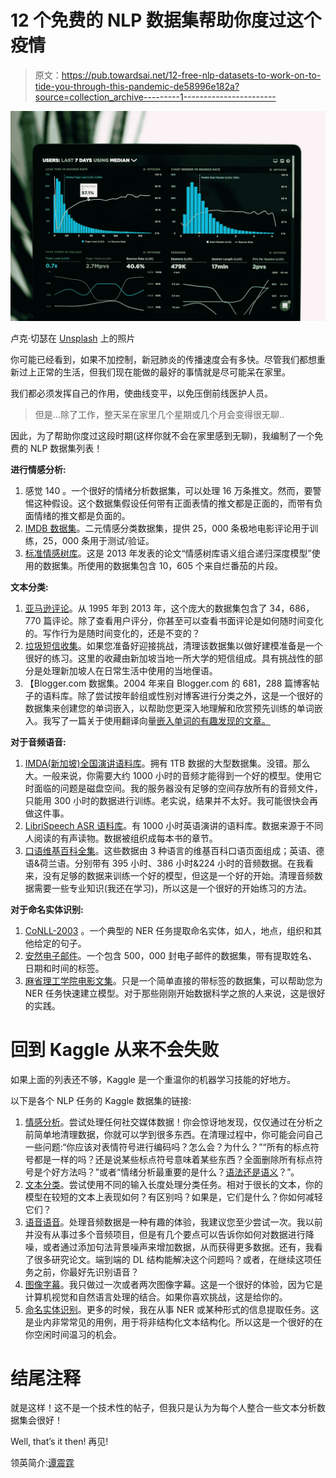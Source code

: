 # 12 个免费的 NLP 数据集帮助你度过这个疫情

> 原文：<https://pub.towardsai.net/12-free-nlp-datasets-to-work-on-to-tide-you-through-this-pandemic-de58996e182a?source=collection_archive---------1----------------------->

![](img/ea82b70c788ea186f8f3575233aac4ad.png)

卢克·切瑟在 [Unsplash](https://unsplash.com?utm_source=medium&utm_medium=referral) 上的照片

你可能已经看到，如果不加控制，新冠肺炎的传播速度会有多快。尽管我们都想重新过上正常的生活，但我们现在能做的最好的事情就是尽可能呆在家里。

我们都必须发挥自己的作用，使曲线变平，以免压倒前线医护人员。

> 但是…除了工作，整天呆在家里几个星期或几个月会变得很无聊..

因此，为了帮助你度过这段时期(这样你就不会在家里感到无聊)，我编制了一个免费的 NLP 数据集列表！

**进行情感分析:**

1.  感觉 140 。一个很好的情绪分析数据集，可以处理 16 万条推文。然而，要警惕这种假设。这个数据集假设任何带有正面表情的推文都是正面的，而带有负面情绪的推文都是负面的。
2.  [IMDB 数据集](http://ai.stanford.edu/~amaas/data/sentiment/)。二元情感分类数据集，提供 25，000 条极地电影评论用于训练，25，000 条用于测试/验证。
3.  [标准情感树库](https://nlp.stanford.edu/sentiment/code.html)。这是 2013 年发表的论文“情感树库语义组合递归深度模型”使用的数据集。所使用的数据集包含 10，605 个来自烂番茄的片段。

**文本分类:**

1.  [亚马逊评论](https://snap.stanford.edu/data/web-Amazon.html)。从 1995 年到 2013 年，这个庞大的数据集包含了 34，686，770 篇评论。除了查看用户评分，你甚至可以查看书面评论是如何随时间变化的。写作行为是随时间变化的，还是不变的？
2.  [垃圾短信收集](http://www.dt.fee.unicamp.br/~tiago/smsspamcollection/)。如果您准备好迎接挑战，清理该数据集以做好建模准备是一个很好的练习。这里的收藏由新加坡当地一所大学的短信组成。具有挑战性的部分是处理新加坡人在日常生活中使用的当地俚语。
3.  【Blogger.com 数据集。2004 年来自 Blogger.com 的 681，288 篇博客帖子的语料库。除了尝试按年龄组或性别对博客进行分类之外，这是一个很好的数据集来创建您的单词嵌入，以帮助您更深入地理解和欣赏预先训练的单词嵌入。我写了一篇关于使用翻译向量[嵌入单词的有趣发现的文章。](https://towardsdatascience.com/using-a-generalised-translation-vector-for-handling-misspellings-and-out-of-vocabulary-oov-words-494cd142cd31)

**对于音频语音:**

1.  [IMDA(新加坡)全国演讲语料库](https://www.imda.gov.sg/programme-listing/digital-services-lab/national-speech-corpus)。拥有 1TB 数据的大型数据集。没错。那么大。一般来说，你需要大约 1000 小时的音频才能得到一个好的模型。使用它时面临的问题是磁盘空间。我的服务器没有足够的空间存放所有的音频文件，只能用 300 小时的数据进行训练。老实说，结果并不太好。我可能很快会再做这件事。
2.  [LibriSpeech ASR 语料库](http://www.openslr.org/12/)。有 1000 小时英语演讲的语料库。数据来源于不同人阅读的有声读物。数据被组织成每本书的章节。
3.  [口语维基百科全集](https://nats.gitlab.io/swc/)。这些数据由 3 种语言的维基百科口语页面组成；英语、德语&荷兰语。分别带有 395 小时、386 小时&224 小时的音频数据。在我看来，没有足够的数据来训练一个好的模型，但这是一个好的开始。清理音频数据需要一些专业知识(我还在学习)，所以这是一个很好的开始练习的方法。

**对于命名实体识别:**

1.  [CoNLL-2003](https://www.clips.uantwerpen.be/conll2003/ner/) 。一个典型的 NER 任务提取命名实体，如人，地点，组织和其他给定的句子。
2.  [安然电子邮件](http://www.cs.cmu.edu/~enron/)。一个包含 500，000 封电子邮件的数据集，带有提取姓名、日期和时间的标签。
3.  [麻省理工学院电影文集](https://groups.csail.mit.edu/sls/downloads/movie/)。只是一个简单直接的带标签的数据集，可以帮助您为 NER 任务快速建立模型。对于那些刚刚开始数据科学之旅的人来说，这是很好的实践。

# 回到 Kaggle 从来不会失败

如果上面的列表还不够，Kaggle 是一个重温你的机器学习技能的好地方。

以下是各个 NLP 任务的 Kaggle 数据集的链接:

1.  [情感分析](https://www.kaggle.com/datasets?search=sentiment+analysis)。尝试处理任何社交媒体数据！你会惊讶地发现，仅仅通过在分析之前简单地清理数据，你就可以学到很多东西。在清理过程中，你可能会问自己一些问题:“你应该对表情符号进行编码吗？怎么会？为什么？”“所有的标点符号都是一样的吗？还是说某些标点符号意味着某些东西？全面删除所有标点符号是个好方法吗？”或者“情绪分析最重要的是什么？[语法还是语义](https://towardsdatascience.com/nuances-in-the-usage-of-word-embeddings-semantic-and-syntactic-relationships-780940fe28f)？”。
2.  [文本分类](https://www.kaggle.com/datasets?search=text+classification)。尝试使用不同的输入长度处理分类任务。相对于很长的文本，你的模型在较短的文本上表现如何？有区别吗？如果是，它们是什么？你如何减轻它们？
3.  [语音语音](https://www.kaggle.com/datasets?search=audio+speech)。处理音频数据是一种有趣的体验，我建议您至少尝试一次。我以前并没有从事过多个音频项目，但是有几个要点可以告诉你如何对数据进行降噪，或者通过添加句法背景噪声来增加数据，从而获得更多数据。还有，我看了很多研究论文。端到端的 DL 结构能解决这个问题吗？或者，在继续这项任务之前，你最好先识别语音？
4.  [图像字幕](https://www.kaggle.com/datasets?search=image+captioning)。我只做过一次或者两次图像字幕。这是一个很好的体验，因为它是计算机视觉和自然语言处理的结合。如果你喜欢挑战，这是给你的。
5.  [命名实体识别](https://www.kaggle.com/datasets?search=Named+entity+recognition)。更多的时候，我在从事 NER 或某种形式的信息提取任务。这是业内非常常见的用例，用于将非结构化文本结构化。所以这是一个很好的在你空闲时间温习的机会。

# 结尾注释

就是这样！这不是一个技术性的帖子，但我只是认为为每个人整合一些文本分析数据集会很好！

Well, that’s it then! 再见!

领英简介:[谭震霆](https://www.linkedin.com/in/timothy-tan-97587190/)